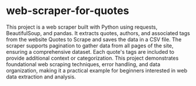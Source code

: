# web-scraper-for-quotes

This project is a web scraper built with Python using requests, BeautifulSoup, and pandas. It extracts quotes, authors, and associated tags from the website Quotes to Scrape and saves the data in a CSV file. The scraper supports pagination to gather data from all pages of the site, ensuring a comprehensive dataset. Each quote's tags are included to provide additional context or categorization. This project demonstrates foundational web scraping techniques, error handling, and data organization, making it a practical example for beginners interested in web data extraction and analysis.
